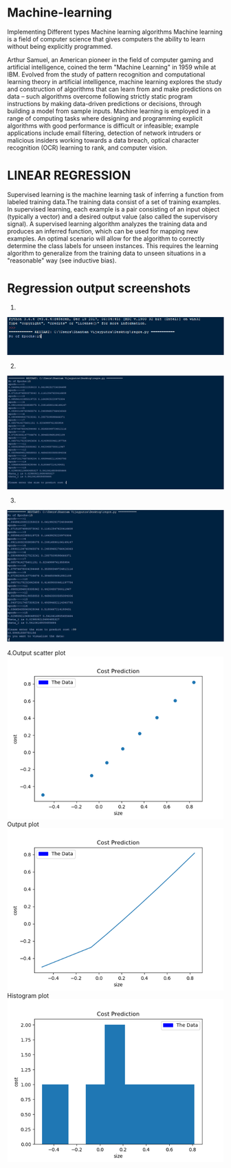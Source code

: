 # Machine-learning
Implementing Different types Machine learning algorithms
Machine learning is a field of computer science that gives computers the ability to learn without being explicitly programmed.

Arthur Samuel, an American pioneer in the field of computer gaming and artificial intelligence, coined the term "Machine Learning" in 1959 while at IBM. Evolved from the study of pattern recognition and computational learning theory in artificial intelligence, machine learning explores the study and construction of algorithms that can learn from and make predictions on data – such algorithms overcome following strictly static program instructions by making data-driven predictions or decisions, through building a model from sample inputs. Machine learning is employed in a range of computing tasks where designing and programming explicit algorithms with good performance is difficult or infeasible; example applications include email filtering, detection of network intruders or malicious insiders working towards a data breach, optical character recognition (OCR) learning to rank, and computer vision.


# LINEAR REGRESSION
Supervised learning is the machine learning task of inferring a function from labeled training data.The training data consist of a set of training examples. In supervised learning, each example is a pair consisting of an input object (typically a vector) and a desired output value (also called the supervisory signal). A supervised learning algorithm analyzes the training data and produces an inferred function, which can be used for mapping new examples. An optimal scenario will allow for the algorithm to correctly determine the class labels for unseen instances. This requires the learning algorithm to generalize from the training data to unseen situations in a "reasonable" way (see inductive bias).

# Regression output screenshots

1.
![alt tag](https://github.com/vshantam/Machine-learning/blob/master/images/Capture1.PNG)

2.
![alt tag](https://github.com/vshantam/Machine-learning/blob/master/images/Capture2.PNG)

3.
![alt tag](https://github.com/vshantam/Machine-learning/blob/master/images/Capture3.PNG)

4.Output scatter plot           
![alt tag](https://github.com/vshantam/Machine-learning/blob/master/images/Figure_1.png)
Output plot    
![alt tag](https://github.com/vshantam/Machine-learning/blob/master/images/Figure_2.png)
Histogram plot       
![alt tag](https://github.com/vshantam/Machine-learning/blob/master/images/Figure_3.png)





